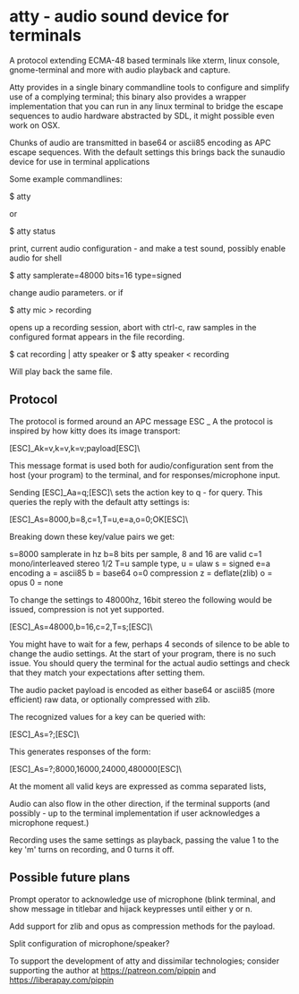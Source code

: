 atty - audio sound device for terminals
=======================================

A protocol extending ECMA-48 based terminals like xterm, linux console,
gnome-terminal and more with audio playback and capture.

Atty provides in a single binary commandline tools to configure and simplify
use of a complying terminal; this binary also provides a wrapper implementation
that you can run in any linux terminal to bridge the escape sequences to
audio hardware abstracted by SDL, it might possible even work on OSX.

Chunks of audio are transmitted in base64 or ascii85 encoding as APC escape
sequences. With the default settings this brings back the sunaudio device for
use in terminal applications

Some example commandlines:

$ atty

or

$ atty status

print, current audio configuration - and make a test sound,
possibly enable audio for shell

$ atty samplerate=48000 bits=16 type=signed

change audio parameters. or if 

$ atty mic > recording

opens up a recording session, abort with ctrl-c, raw samples in the
configured format appears in the file recording.

$ cat recording | atty speaker
or 
$ atty speaker < recording

Will play back the same file.


Protocol
--------

The protocol is formed around an APC message ESC _ A the protocol is
inspired by how kitty does its image transport:

[ESC]_Ak=v,k=v,k=v;payload[ESC]\

This message format is used both for audio/configuration sent from the host
(your program) to the terminal, and for responses/microphone input.

Sending [ESC]_Aa=q;[ESC]\ sets the action key to q - for query. This queries
the reply with the default atty settings is:

[ESC]_As=8000,b=8,c=1,T=u,e=a,o=0;OK[ESC]\

Breaking down these key/value pairs we get:

s=8000   samplerate in hz
b=8      bits per sample, 8 and 16 are valid
c=1      mono/interleaved stereo 1/2
T=u      sample type, u = ulaw    s = signed
e=a      encoding     a = ascii85 b = base64
o=0      compression  z = deflate(zlib) o = opus  0 = none

To change the settings to 48000hz, 16bit stereo the following would be issued,
compression is not yet supported.

[ESC]_As=48000,b=16,c=2,T=s;[ESC]\

You might have to wait for a few, perhaps 4 seconds of silence to be able to
change the audio settings. At the start of your program, there is no such
issue. You should query the terminal for the actual audio settings and check
that they match your expectations after setting them.

The audio packet payload is encoded as either base64 or ascii85 (more
efficient) raw data, or optionally compressed with zlib.

The recognized values for a key can be queried with:

[ESC]_As=?;[ESC]\

This generates responses of the form:

[ESC]_As=?;8000,16000,24000,480000[ESC]\

At the moment all valid keys are expressed as comma separated lists,

Audio can also flow in the other direction, if the terminal supports (and
possibly - up to the terminal implementation if user acknowledges a microphone
request.)

Recording uses the same settings as playback, passing the value 1 to
the key 'm' turns on recording, and 0 turns it off.

Possible future plans
---------------------

Prompt operator to acknowledge use of microphone (blink terminal, and show message in titlebar and hijack keypresses until either y or n.

Add support for zlib and opus as compression methods for the payload.

Split configuration of microphone/speaker?

To support the development of atty and dissimilar technologies; consider
supporting the author at https://patreon.com/pippin and
https://liberapay.com/pippin

